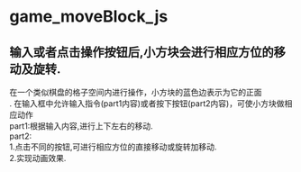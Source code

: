 # game_moveBlock_js
输入或者点击操作按钮后,小方块会进行相应方位的移动及旋转.
--
在一个类似棋盘的格子空间内进行操作，小方块的蓝色边表示为它的正面<br/>.
在输入框中允许输入指令(part1内容)或者按下按钮(part2内容)，可使小方块做相应动作<br/>
part1:根据输入内容,进行上下左右的移动.<br/>
part2:<br/>
1.点击不同的按钮,可进行相应方位的直接移动或旋转加移动.<br/>
2.实现动画效果.

